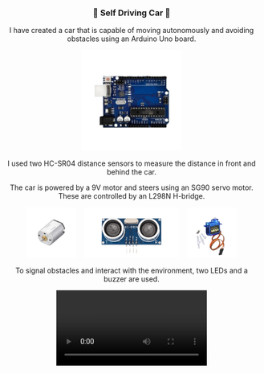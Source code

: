 <h3 align="center">🚙 Self Driving Car 🚗</h3>

<div align="center">
  <p>I have created a car that is capable of moving autonomously and avoiding obstacles using an Arduino Uno board.</p>
  <img src="https://github.com/CosminGorun/Self-Driving-ArduinoUno-car/blob/main/img/ardUno.png" height="200" alt="Arduino Uno"/>
  <p>I used two HC-SR04 distance sensors to measure the distance in front and behind the car.</p>
  <p>The car is powered by a 9V motor and steers using an SG90 servo motor. These are controlled by an L298N H-bridge.</p>
  <img src="https://github.com/CosminGorun/Self-Driving-ArduinoUno-car/blob/main/img/motor9v.png" height="100" alt="Arduino Uno"/>
  <img width="8"/>
  <img src="https://github.com/CosminGorun/Self-Driving-ArduinoUno-car/blob/main/img/ultrasonic.png" height="100" alt="Arduino Uno"/>
  <img width="8"/>
  <img src="https://github.com/CosminGorun/Self-Driving-ArduinoUno-car/blob/main/img/servo.png" height="100" alt="Arduino Uno"/>
  <p>To signal obstacles and interact with the environment, two LEDs and a buzzer are used.</p>
  <video src="https://github.com/user-attachments/assets/9126f5d8-486f-4962-a6b1-77d58889d6ea"/>
</div>

